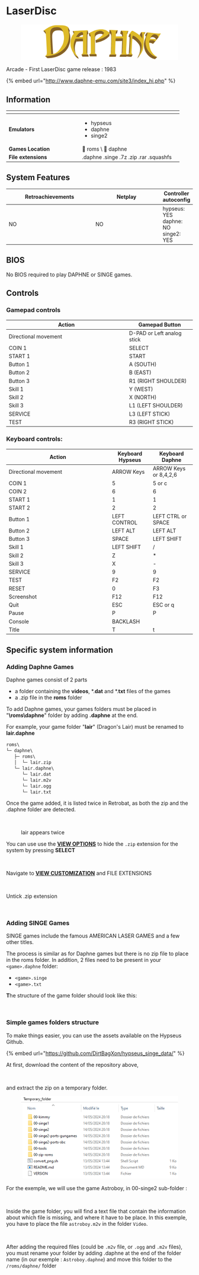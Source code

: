 # LaserDisc

<div align="left">

<figure><img src="https://raw.githubusercontent.com/fabricecaruso/es-theme-carbon/52ff37c9e265587d006945a2ba695b5a962b3a3d/art/logos/daphne.svg" alt=""><figcaption></figcaption></figure>

</div>

Arcade - First LaserDisc game release : 1983

{% embed url="http://www.daphne-emu.com/site3/index_hi.php" %}

## Information

<table data-header-hidden><thead><tr><th width="184"></th><th></th><th data-hidden></th></tr></thead><tbody><tr><td><strong>Emulators</strong></td><td><ul><li>hypseus</li><li>daphne</li><li>singe2</li></ul></td><td></td></tr><tr><td><strong>Games Location</strong></td><td><span data-gb-custom-inline data-tag="emoji" data-code="1f4c1">📁</span> roms \ <span data-gb-custom-inline data-tag="emoji" data-code="1f4c2">📂</span> daphne</td><td></td></tr><tr><td><strong>File extensions</strong></td><td>.daphne .singe .7z .zip .rar .squashfs</td><td></td></tr></tbody></table>

## System Features

<table><thead><tr><th width="245">Retroachievements</th><th width="200">Netplay</th><th>Controller autoconfig</th></tr></thead><tbody><tr><td>NO</td><td>NO</td><td>hypseus: YES<br>daphne: NO<br>singe2: YES</td></tr></tbody></table>

## BIOS

No BIOS required to play DAPHNE or SINGE games.

## Controls

### Gamepad controls&#x20;

<table><thead><tr><th width="311">Action</th><th>Gamepad Button</th></tr></thead><tbody><tr><td>Directional movement</td><td>D-PAD or Left analog stick</td></tr><tr><td>COIN 1</td><td>SELECT</td></tr><tr><td>START 1</td><td>START</td></tr><tr><td>Button 1</td><td>A (SOUTH)</td></tr><tr><td>Button 2</td><td>B (EAST)</td></tr><tr><td>Button 3</td><td>R1 (RIGHT SHOULDER)</td></tr><tr><td>Skill 1</td><td>Y (WEST)</td></tr><tr><td>Skill 2</td><td>X (NORTH)</td></tr><tr><td>Skill 3</td><td>L1 (LEFT SHOULDER)</td></tr><tr><td>SERVICE</td><td>L3 (LEFT STICK)</td></tr><tr><td>TEST</td><td>R3 (RIGHT STICK)</td></tr></tbody></table>



### Keyboard controls:

<table><thead><tr><th width="265">Action</th><th>Keyboard Hypseus</th><th>Keyboard Daphne</th></tr></thead><tbody><tr><td>Directional movement</td><td>ARROW Keys</td><td>ARROW Keys or 8,4,2,6</td></tr><tr><td>COIN 1</td><td>5</td><td>5 or c</td></tr><tr><td>COIN 2</td><td>6</td><td>6</td></tr><tr><td>START 1</td><td>1</td><td>1</td></tr><tr><td>START 2</td><td>2</td><td>2</td></tr><tr><td>Button 1</td><td>LEFT CONTROL</td><td>LEFT CTRL or SPACE</td></tr><tr><td>Button 2</td><td>LEFT ALT</td><td>LEFT ALT</td></tr><tr><td>Button 3</td><td>SPACE</td><td>LEFT SHIFT</td></tr><tr><td>Skill 1</td><td>LEFT SHIFT</td><td>/</td></tr><tr><td>Skill 2</td><td>Z</td><td>*</td></tr><tr><td>Skill 3</td><td>X</td><td>-</td></tr><tr><td>SERVICE</td><td>9</td><td>9</td></tr><tr><td>TEST</td><td>F2</td><td>F2</td></tr><tr><td>RESET</td><td>0</td><td>F3</td></tr><tr><td>Screenshot</td><td>F12</td><td>F12</td></tr><tr><td>Quit</td><td>ESC</td><td>ESC or q</td></tr><tr><td>Pause</td><td>P</td><td>P</td></tr><tr><td>Console</td><td>BACKLASH</td><td></td></tr><tr><td>Title</td><td>T</td><td>t</td></tr></tbody></table>

## Specific system information

### Adding Daphne Games

Daphne games consist of 2 parts

* a folder containing the **videos**, \*.**dat** and \*.**txt** files of the games
* a .zip file in the **roms** folder

To add Daphne games, your games folders must be placed in "**\roms\daphne**" folder by adding **.daphne** at the end.

For example, your game folder "**lair**" (Dragon's Lair) must be renamed to **lair.daphne**

```
roms\
└─ daphne\
   ├─ roms\
   │  └─ lair.zip
   └─ lair.daphne\
      └─ lair.dat
      └─ lair.m2v
      └─ lair.ogg
      └─ lair.txt
```

Once the game added, it is listed twice in Retrobat, as both the zip and the .daphne folder are detected.

<div align="left">

<figure><img src="https://i.imgur.com/crqriZ1.png" alt=""><figcaption><p>lair appears twice</p></figcaption></figure>

</div>

You can use use the [**VIEW OPTIONS**](../../../navigation/view-options.md) to hide the `.zip` extension for the system by pressing **SELECT**

<div align="left">

<figure><img src="https://i.imgur.com/dQngpx5.png" alt=""><figcaption></figcaption></figure>

</div>

Navigate to [**VIEW CUSTOMIZATION**](../../../navigation/view-options.md#view-options) and FILE EXTENSIONS

<div align="left">

<figure><img src="https://i.imgur.com/JT7AqDc.png" alt=""><figcaption></figcaption></figure>

</div>

Untick .zip extension

<div align="left">

<figure><img src="https://i.imgur.com/B38zdIa.png" alt=""><figcaption></figcaption></figure>

</div>

### Adding SINGE Games

SINGE games include the famous AMERICAN LASER GAMES and a few other titles.

The process is similar as for Daphne games but there is no zip file to place in the roms folder. In addition, 2 files need to be present in your `<game>.daphne` folder:

* `<game>.singe`
* `<game>.txt`

**T**he structure of the game folder should look like this:

<div align="left">

<figure><img src="https://i.imgur.com/QPFt4jZ.jpg" alt=""><figcaption></figcaption></figure>

</div>

### Simple games folders structure

To make things easier, you can use the assets available on the Hypseus Github.

{% embed url="https://github.com/DirtBagXon/hypseus_singe_data/" %}

At first, download the content of the repository above,

<figure><img src="https://i.imgur.com/dEGyFs9.gif" alt=""><figcaption></figcaption></figure>

&#x20;and extract the zip on a temporary folder.

<div align="left">

<figure><img src="../../../.gitbook/assets/image (57).png" alt=""><figcaption></figcaption></figure>

</div>

For the exemple, we will use the game Astroboy, in 00-singe2 sub-folder :

<div align="left">

<figure><img src="https://i.imgur.com/cbDJNRN.png" alt=""><figcaption></figcaption></figure>

</div>

Inside the game folder, you will find a text file that contain the information about which file is missing, and where it have to be place. In this exemple, you have to place the file `astroboy.m2v` in the folder `Video`.

<div align="left">

<figure><img src="https://i.imgur.com/gobNmnZ.png" alt=""><figcaption></figcaption></figure>

</div>

After adding the required files (could be `.m2v` file, or `.ogg` and `.m2v` files), you must rename your folder by adding .daphne at the end of the folder name (in our exemple : `Astroboy.daphne`) and move this folder to the `/roms/daphne/` folder

<div align="left">

<figure><img src="https://i.imgur.com/AcTA2z0.png" alt=""><figcaption></figcaption></figure>

</div>
